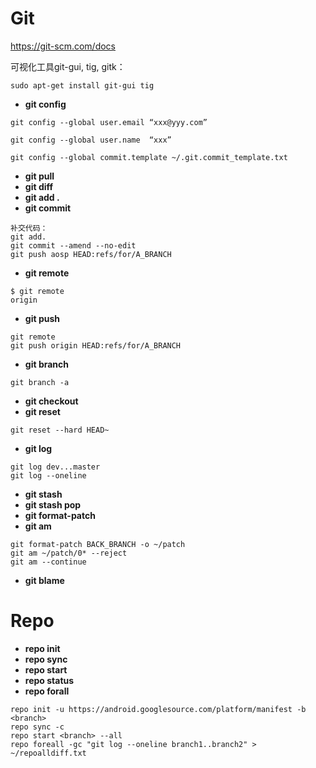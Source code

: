 # Git
https://git-scm.com/docs

可视化工具git-gui, tig, gitk：
```
sudo apt-get install git-gui tig
```
- **git config**
```
git config --global user.email “xxx@yyy.com” 

git config --global user.name  “xxx” 

git config --global commit.template ~/.git.commit_template.txt
```
- **git pull**
- **git diff**
- **git add .**
- **git commit**
```
补交代码：
git add.
git commit --amend --no-edit
git push aosp HEAD:refs/for/A_BRANCH
```
- **git remote**
```
$ git remote 
origin
```
- **git push**
```
git remote
git push origin HEAD:refs/for/A_BRANCH
```
- **git branch**
```
git branch -a
```
- **git checkout**
- **git reset**
```
git reset --hard HEAD~
```
- **git log**
```
git log dev...master
git log --oneline
```
- **git stash**
- **git stash pop**
- **git format-patch**
- **git am**
```
git format-patch BACK_BRANCH -o ~/patch
git am ~/patch/0* --reject
git am --continue
```
- **git blame**

# Repo
- **repo init**
- **repo sync**
- **repo start**
- **repo status**
- **repo forall**
```
repo init -u https://android.googlesource.com/platform/manifest -b <branch>
repo sync -c
repo start <branch> --all
repo foreall -gc "git log --oneline branch1..branch2" > ~/repoalldiff.txt

```
